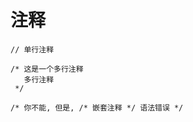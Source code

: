 # 注释

    // 单行注释
     
    /* 这是一个多行注释 
       多行注释
     */
     
    /* 你不能, 但是, /* 嵌套注释 */ 语法错误 */